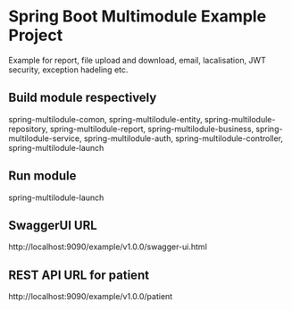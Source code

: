 # Spring Boot Multimodule Example Project
Example for report, file upload and download, email, lacalisation, JWT security, exception hadeling etc.

## Build module respectively
spring-multilodule-comon, 
spring-multilodule-entity, 
spring-multilodule-repository, 
spring-multilodule-report, 
spring-multilodule-business, 
spring-multilodule-service, 
spring-multilodule-auth, 
spring-multilodule-controller, 
spring-multilodule-launch

## Run module
spring-multilodule-launch

## SwaggerUI URL
http://localhost:9090/example/v1.0.0/swagger-ui.html

## REST API URL for patient
http://localhost:9090/example/v1.0.0/patient

